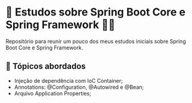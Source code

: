 # 📓 Estudos sobre Spring Boot Core e Spring Framework 👨‍💻

Repositório para reunir um pouco dos meus estudos iniciais sobre Spring Boot Core e Spring Framework.

## 📝 Tópicos abordados

- Injeção de dependência com IoC Container;
- Annotations: @Configuration, @Autowired e @Bean;
- Arquivo Application Properties;
